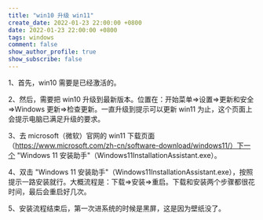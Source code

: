```yaml
---
title: "win10 升级 win11"
create_date: 2022-01-23 22:00:00 +0800
date: 2022-01-23 22:00:00 +0800
tags: windows
comment: false
show_author_profile: true
show_subscribe: false
---
```


1、首先，win10 需要是已经激活的。

2、然后，需要把 win10 升级到最新版本。位置在：开始菜单=>设置=>更新和安全=>Windows 更新=>检查更新。一直升级到提示可以更新 win11 为止，这个页面上会提示电脑已满足升级的要求。

3、去 microsoft（微软）官网的 win11 下载页面（https://www.microsoft.com/zh-cn/software-download/windows11/）下一个 "Windows 11 安装助手"（Windows11InstallationAssistant.exe）。

4、双击 "Windows 11 安装助手"（Windows11InstallationAssistant.exe），按照提示一路安装就行。大概流程是：下载=>安装=>重启。下载和安装两个步骤都很花时间，最后会重启好几次。

5、安装流程结束后，第一次进系统的时候是黑屏，这是因为壁纸没了。